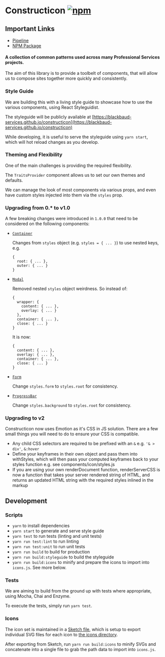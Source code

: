 
# Constructicon [![npm](https://img.shields.io/npm/v/constructicon.svg?style=flat-square)](https://www.npmjs.com/package/constructicon)

## Important Links

- [Pipeline](https://app.circleci.com/pipelines/github/blackbaud-services/constructicon)
- [NPM Package](https://www.npmjs.com/package/constructicon)


#### A collection of common patterns used across many Professional Services projects.

The aim of this library is to provide a toolbelt of components, that will allow us to compose sites together more quickly and consistently.

### Style Guide

We are building this with a living style guide to showcase how to use the various components, using React Styleguidist.

The styleguide will be publicly available at [https://blackbaud-services.github.io/constructicon](https://blackbaud-services.github.io/constructicon)

While developing, it is useful to serve the styleguide using `yarn start`, which will hot reload changes as you develop.

### Theming and Flexibility

One of the main challenges is providing the required flexibility.

The `TraitsProvider` component allows us to set our own themes and defaults.

We can manage the look of most components via various props, and even have custom styles injected into them via the `styles` prop.

### Upgrading from 0.* to v1.0

A few breaking changes were introduced in `1.0.0` that need to be considered on the following components:

- [`Container`](https://blackbaud-services.github.io/constructicon/#Container)

  Changes from `styles` object (e.g. `styles = { ... }`) to use nested keys, e.g.

  ```
  {
    root: { ... },
    outer: { ... }
  }
  ```

- [`Modal`](https://blackbaud-services.github.io/constructicon/#Modal)

  Removed nested `styles` object weirdness. So instead of:

  ```
  {
    wrapper: {
      content: { ... },
      overlay: { ... }
    },
    container: { ... },
    close: { ... }
  }
  ```

  It is now:

  ```
  {
    content: { ... },
    overlay: { ... },
    container: { ... },
    close: { ... }
  }
  ```

- [`Form`](https://blackbaud-services.github.io/constructicon/#Form)

  Change `styles.form` to `styles.root` for consistency.

- [`ProgressBar`](https://blackbaud-services.github.io/constructicon/#ProgressBar)

  Change `styles.background` to `styles.root` for consistency.

### Upgrading to v2

Constructicon now uses Emotion as it's CSS in JS solution. There are a few small things you will need to do to ensure your CSS is compatible.

- Any child CSS selectors are required to be prefixed with an `&` e.g. `'& > div'`, `&:hover`
- Define your keyframes in their own object and pass them into withStyles, which will then pass your computed keyframes back to your styles function e.g. see components/icon/styles.js
- If you are using your own renderDocument function, renderServerCSS is now a function that takes your server rendered string of HTML, and returns an updated HTML string with the required styles inlined in the markup

## Development

### Scripts

- `yarn` to install dependencies
- `yarn start` to generate and serve style guide
- `yarn test` to run tests (linting and unit tests)
- `yarn run test:lint` to run linting
- `yarn run test:unit` to run unit tests
- `yarn run build` to build for production
- `yarn run build:styleguide` to build the styleguide
- `yarn run build:icons` to minify and prepare the icons to import into `icons.js`. See more below.

### Tests

We are aiming to build from the ground up with tests where appropriate, using Mocha, Chai and Enzyme.

To execute the tests, simply run `yarn test`.

### Icons

The icon set is maintained in a [Sketch file](https://github.com/blackbaud-services/constructicon/blob/master/icons.sketch), which is setup to export individual SVG files for each icon to [the icons directory](https://github.com/blackbaud-services/constructicon/tree/master/icons).

After exporting from Sketch, run `yarn run build:icons` to minify SVGs and concatenate into a single file to grab the path data to import into `icons.js`.
